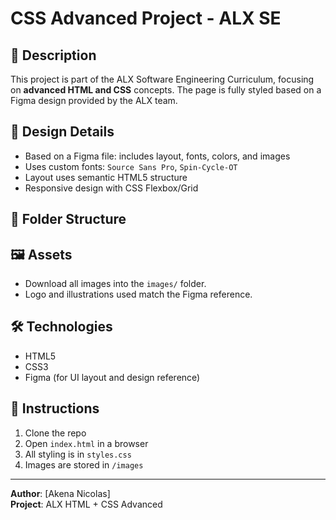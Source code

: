# CSS Advanced Project - ALX SE

## 📄 Description

This project is part of the ALX Software Engineering Curriculum, focusing on **advanced HTML and CSS** concepts. The page is fully styled based on a Figma design provided by the ALX team.

## 🎨 Design Details

- Based on a Figma file: includes layout, fonts, colors, and images
- Uses custom fonts: `Source Sans Pro`, `Spin-Cycle-OT`
- Layout uses semantic HTML5 structure
- Responsive design with CSS Flexbox/Grid

## 📁 Folder Structure


## 🖼️ Assets

- Download all images into the `images/` folder.
- Logo and illustrations used match the Figma reference.

## 🛠️ Technologies

- HTML5
- CSS3
- Figma (for UI layout and design reference)

## 📌 Instructions

1. Clone the repo
2. Open `index.html` in a browser
3. All styling is in `styles.css`
4. Images are stored in `/images`

---

**Author**: [Akena Nicolas]  
**Project**: ALX HTML + CSS Advanced  
